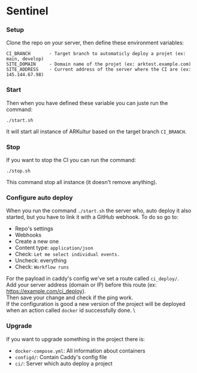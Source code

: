 # Sentinel

### Setup

Clone the repo on your server, then define these environment variables:
```
CI_BRANCH       - Target branch to automaticly deploy a projet (ex: main, develop)
SITE_DOMAIN     - Domain name of the projet (ex: arktest.example.com)
SITE_ADDRESS    - Current address of the server where the CI are (ex: 145.144.67.98)  
```

### Start

Then when you have defined these variable you can juste run the command:
```shell
./start.sh
```
It will start all instance of ARKultur based on the target branch `CI_BRANCH`.

### Stop
If you want to stop the CI you can run the command:
```shell
./stop.sh
```
This command stop all instance (it doesn't remove anything).

### Configure auto deploy
When you run the command `./start.sh` the server who, auto deploy it also started, but 
you have to link it with a GitHub webhook.
To do so go to:
- Repo's settings
- Webhooks
- Create a new one
- Content type: `application/json`
- Check: `Let me select individual events.`
- Uncheck: everything
- Check: `Workflow runs`

For the payload in caddy's config we've set a route called `ci_deploy/`. \
Add your server address (domain or IP) before this route (ex: https://example.com/ci_deploy). \
Then save your change and check if the ping work. \
If the configuration is good a new version of the project will be deployed when an action
called `docker` id successfully done. \

### Upgrade

If you want to upgrade something in the project there is:
- `docker-compose.yml`: All information about containers
- `configd/`: Contain Caddy's config file
- `ci/`: Server which auto deploy a project